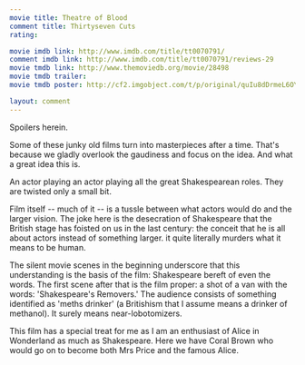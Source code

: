 ```yaml
---
movie title: Theatre of Blood
comment title: Thirtyseven Cuts
rating: 

movie imdb link: http://www.imdb.com/title/tt0070791/
comment imdb link: http://www.imdb.com/title/tt0070791/reviews-29
movie tmdb link: http://www.themoviedb.org/movie/28498
movie tmdb trailer: 
movie tmdb poster: http://cf2.imgobject.com/t/p/original/quIu8dDrmeL6OYVY9f346I6TSD9.jpg

layout: comment
---
```


Spoilers herein.

Some of these junky old films turn into masterpieces after a time. That's because we gladly overlook the gaudiness and focus on the idea. And what a great idea this is.

An actor playing an actor playing all the great Shakespearean roles. They are twisted only a small bit.

Film itself -- much of it -- is a tussle between what actors would do and the larger vision. The joke here is the desecration of Shakespeare that the British stage has foisted on us in the last century: the conceit that he is all about actors instead of something larger. it quite literally murders what it means to be human. 

The silent movie scenes in the beginning underscore that this understanding is the basis of the film: Shakespeare bereft of even the words. The first scene after that is the film proper: a shot of a van with the words: 'Shakespeare's Removers.' The audience consists of something identified as 'meths drinker' (a Britishism that I assume means a drinker of methanol). It surely means near-lobotomizers.

This film has a special treat for me as I am an enthusiast of Alice in Wonderland as much as Shakespeare. Here we have Coral Brown who would go on to become both Mrs Price and the famous Alice.